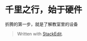 # 千里之行，始于硬件
折腾的第一步，就是了解教室里的设备

> Written with [StackEdit](https://stackedit.cn/).
<!--stackedit_data:
eyJoaXN0b3J5IjpbMTUyODE1OTAwNywtMTY3Mjg3ODY3OV19
-->